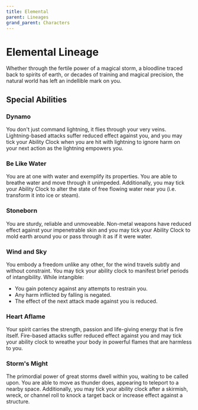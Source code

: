 ```yaml
---
title: Elemental
parent: Lineages
grand_parent: Characters
---
```


# Elemental Lineage
Whether through the fertile power of a magical storm, a bloodline traced back to spirits of earth, or decades of training and magical precision, the natural world has left an indellible mark on you. 

## Special Abilities

### Dynamo
You don't just command lightning, it flies through your very veins. Lightning-based attacks suffer reduced effect against you, and you may tick your Ability Clock when you are hit with lightning to ignore harm on your next action as the lightning empowers you.

### Be Like Water
You are at one with water and exemplify its properties. You are able to breathe water and move through it unimpeded. Additionally, you may tick your Ability Clock to alter the state of free flowing water near you (i.e. transform it into ice or steam). 

### Stoneborn
You are sturdy, reliable and unmoveable. Non-metal weapons have reduced effect against your impenetrable skin and you may tick your Ability Clock to mold earth around you or pass through it as if it were water. 

### Wind and Sky
You embody a freedom unlike any other, for the wind travels subtly and without constraint. You may tick your ability clock to manifest brief periods of intangibility. While intangible:
* You gain potency against any attempts to restrain you.
* Any harm inflicted by falling is negated.
* The effect of the next attack made against you is reduced.

### Heart Aflame
Your spirit carries the strength, passion and life-giving energy that is fire itself. Fire-based attacks suffer reduced effect against you and may tick your ability clock to wreathe your body in powerful flames that are harmless to you.  

### Storm's Might
The primordial power of great storms dwell within you, waiting to be called upon. You are able to move as thunder does, appearing to teleport to a nearby space. Additionally, you may tick your ability clock after a skirmish, wreck, or channel roll to knock a target back or increase effect against a structure. 
